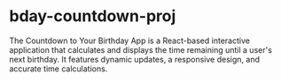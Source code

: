 # bday-countdown-proj
The Countdown to Your Birthday App is a React-based interactive application that calculates and displays the time remaining until a user's next birthday. It features dynamic updates, a responsive design, and accurate time calculations.
